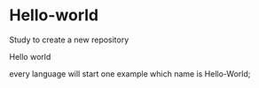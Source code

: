 # Hello-world
Study to create a new repository

Hello world

every language will start one example which name is Hello-World;
